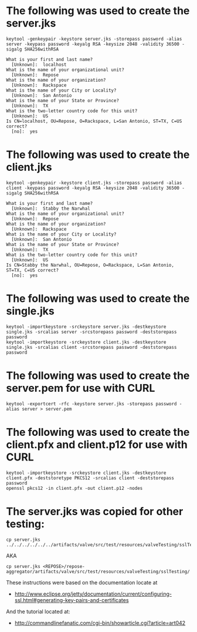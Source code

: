 # The following was used to create the server.jks
```
keytool -genkeypair -keystore server.jks -storepass password -alias server -keypass password -keyalg RSA -keysize 2048 -validity 36500 -sigalg SHA256withRSA 

What is your first and last name?
  [Unknown]:  localhost
What is the name of your organizational unit?
  [Unknown]:  Repose
What is the name of your organization?
  [Unknown]:  Rackspace
What is the name of your City or Locality?
  [Unknown]:  San Antonio
What is the name of your State or Province?
  [Unknown]:  TX
What is the two-letter country code for this unit?
  [Unknown]:  US
Is CN=localhost, OU=Repose, O=Rackspace, L=San Antonio, ST=TX, C=US correct?
  [no]:  yes
```

# The following was used to create the client.jks
```
keytool -genkeypair -keystore client.jks -storepass password -alias client -keypass password -keyalg RSA -keysize 2048 -validity 36500 -sigalg SHA256withRSA

What is your first and last name?
  [Unknown]:  Stabby the Narwhal
What is the name of your organizational unit?
  [Unknown]:  Repose
What is the name of your organization?
  [Unknown]:  Rackspace
What is the name of your City or Locality?
  [Unknown]:  San Antonio
What is the name of your State or Province?
  [Unknown]:  TX
What is the two-letter country code for this unit?
  [Unknown]:  US
Is CN=Stabby the Narwhal, OU=Repose, O=Rackspace, L=San Antonio, ST=TX, C=US correct?
  [no]:  yes
```

# The following was used to create the single.jks
```
keytool -importkeystore -srckeystore server.jks -destkeystore single.jks -srcalias server -srcstorepass password -deststorepass password
keytool -importkeystore -srckeystore client.jks -destkeystore single.jks -srcalias client -srcstorepass password -deststorepass password
```

# The following was used to create the server.pem for use with CURL
```
keytool -exportcert -rfc -keystore server.jks -storepass password -alias server > server.pem
```

# The following was used to create the client.pfx and client.p12 for use with CURL
```
keytool -importkeystore -srckeystore client.jks -destkeystore client.pfx -deststoretype PKCS12 -srcalias client -deststorepass password
openssl pkcs12 -in client.pfx -out client.p12 -nodes
```

# The server.jks was copied for other testing:
```
cp server.jks ../../../../../../artifacts/valve/src/test/resources/valveTesting/sslTesting/
```
AKA
```
cp server.jks <REPOSE>/repose-aggregator/artifacts/valve/src/test/resources/valveTesting/sslTesting/
```

These instructions were based on the documentation locate at 

 - http://www.eclipse.org/jetty/documentation/current/configuring-ssl.html#generating-key-pairs-and-certificates
 
And the tutorial located at:

 - http://commandlinefanatic.com/cgi-bin/showarticle.cgi?article=art042
